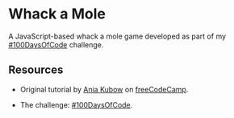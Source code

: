 # Whack a Mole

A JavaScript-based whack a mole game developed as part of my [#100DaysOfCode](https://www.100daysofcode.com/) challenge.

## Resources

* Original tutorial by [Ania Kubow](https://github.com/kubowania) on [freeCodeCamp](https://www.freecodecamp.org/news/learn-javascript-by-building-7-games-video-course/).

* The challenge: [#100DaysOfCode](https://www.100daysofcode.com/).
